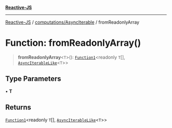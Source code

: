 [**Reactive-JS**](../../../README.md)

***

[Reactive-JS](../../../README.md) / [computations/AsyncIterable](../README.md) / fromReadonlyArray

# Function: fromReadonlyArray()

> **fromReadonlyArray**\<`T`\>(): [`Function1`](../../../functions/type-aliases/Function1.md)\<readonly `T`[], [`AsyncIterableLike`](../../interfaces/AsyncIterableLike.md)\<`T`\>\>

## Type Parameters

• **T**

## Returns

[`Function1`](../../../functions/type-aliases/Function1.md)\<readonly `T`[], [`AsyncIterableLike`](../../interfaces/AsyncIterableLike.md)\<`T`\>\>
